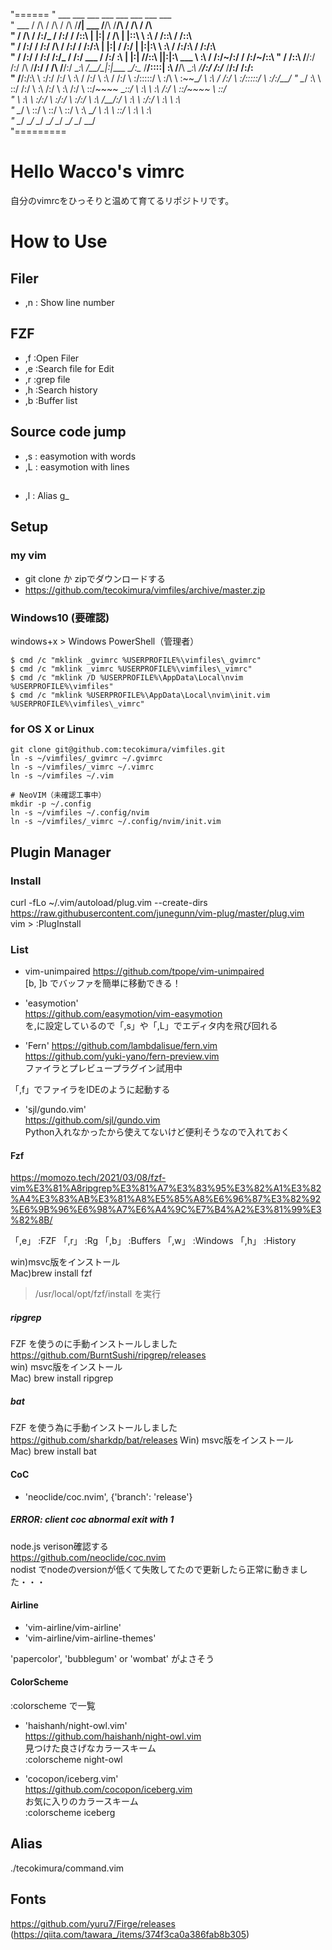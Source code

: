 "======
"                   ___           ___           ___           ___                       ___           ___           ___           ___     
"       ___        /  /\         /  /\         /  /\         /__/|        ___          /__/\         /__/\         /  /\         /  /\    
"      /  /\      /  /:/_       /  /:/        /  /::\       |  |:|       /  /\        |  |::\        \  \:\       /  /::\       /  /::\   
"     /  /:/     /  /:/ /\     /  /:/        /  /:/\:\      |  |:|      /  /:/        |  |:|:\        \  \:\     /  /:/\:\     /  /:/\:\  
"    /  /:/     /  /:/ /:/_   /  /:/  ___   /  /:/  \:\   __|  |:|     /__/::\      __|__|:|\:\   ___  \  \:\   /  /:/~/:/    /  /:/~/::\ 
"   /  /::\    /__/:/ /:/ /\ /__/:/  /  /\ /__/:/ \__\:\ /__/\_|:|____ \__\/\:\__  /__/::::| \:\ /__/\  \__\:\ /__/:/ /:/___ /__/:/ /:/\:\
"  /__/:/\:\   \  \:\/:/ /:/ \  \:\ /  /:/ \  \:\ /  /:/ \  \:\/:::::/    \  \:\/\ \  \:\~~\__\/ \  \:\ /  /:/ \  \:\/:::::/ \  \:\/:/__\/
"  \__\/  \:\   \  \::/ /:/   \  \:\  /:/   \  \:\  /:/   \  \::/~~~~      \__\::/  \  \:\        \  \:\  /:/   \  \::/~~~~   \  \::/     
"       \  \:\   \  \:\/:/     \  \:\/:/     \  \:\/:/     \  \:\          /__/:/    \  \:\        \  \:\/:/     \  \:\        \  \:\     
"        \__\/    \  \::/       \  \::/       \  \::/       \  \:\         \__\/      \  \:\        \  \::/       \  \:\        \  \:\    
"                  \__\/         \__\/         \__\/         \__\/                     \__\/         \__\/         \__\/         \__\/    
"=========

# Hello Wacco's vimrc
自分のvimrcをひっそりと温めて育てるリポジトリです。  

# How to Use  
## Filer  
- ,n : Show line number
  
## FZF  
- ,f :Open Filer  
- ,e :Search file for Edit  
- ,r :grep file  
- ,h :Search history  
- ,b :Buffer list  
  
## Source code jump  
- ,s : easymotion with words
- ,L : easymotion with lines 


## 
- ,l : Alias g_

## Setup
### my vim
- git clone か zipでダウンロードする
- https://github.com/tecokimura/vimfiles/archive/master.zip


### Windows10 (要確認)

windows+x > Windows PowerShell（管理者）
```
$ cmd /c "mklink _gvimrc %USERPROFILE%\vimfiles\_gvimrc"
$ cmd /c "mklink _vimrc %USERPROFILE%\vimfiles\_vimrc"
$ cmd /c "mklink /D %USERPROFILE%\AppData\Local\nvim %USERPROFILE%\vimfiles"
$ cmd /c "mklink %USERPROFILE%\AppData\Local\nvim\init.vim %USERPROFILE%\vimfiles\_vimrc"
```

### for OS X or Linux 
```
git clone git@github.com:tecokimura/vimfiles.git
ln -s ~/vimfiles/_gvimrc ~/.gvimrc
ln -s ~/vimfiles/_vimrc ~/.vimrc
ln -s ~/vimfiles ~/.vim

# NeoVIM（未確認工事中）  
mkdir -p ~/.config  
ln -s ~/vimfiles ~/.config/nvim  
ln -s ~/vimfiles/_vimrc ~/.config/nvim/init.vim  
```


## Plugin Manager
### Install
curl -fLo ~/.vim/autoload/plug.vim --create-dirs https://raw.githubusercontent.com/junegunn/vim-plug/master/plug.vim  
vim > :PlugInstall  

### List
- vim-unimpaired
https://github.com/tpope/vim-unimpaired  
[b, ]b でバッファを簡単に移動できる！

- 'easymotion'  
https://github.com/easymotion/vim-easymotion  
<Leader> を,に設定しているので「,s」や「,L」でエディタ内を飛び回れる     

- 'Fern'
https://github.com/lambdalisue/fern.vim  
https://github.com/yuki-yano/fern-preview.vim  
ファイラとプレビュープラグイン試用中  

「,f」でファイラをIDEのように起動する


- 'sjl/gundo.vim'  
https://github.com/sjl/gundo.vim  
Python入れなかったから使えてないけど便利そうなので入れておく  

#### Fzf
https://momozo.tech/2021/03/08/fzf-vim%E3%81%A8ripgrep%E3%81%A7%E3%83%95%E3%82%A1%E3%82%A4%E3%83%AB%E3%81%A8%E5%85%A8%E6%96%87%E3%82%92%E6%9B%96%E6%98%A7%E6%A4%9C%E7%B4%A2%E3%81%99%E3%82%8B/  

「,e」 :FZF<CR>
「,r」 :Rg
「,b」 :Buffers<CR>
「,w」 :Windows<CR>
「,h」 :History<CR>

win)msvc版をインストール  
Mac)brew install fzf
> /usr/local/opt/fzf/install を実行

##### ripgrep
FZF を使うのに手動インストールしました  
https://github.com/BurntSushi/ripgrep/releases  
win) msvc版をインストール  
Mac) brew install ripgrep


##### bat
FZF を使う為に手動インストールしました  
https://github.com/sharkdp/bat/releases
Win) msvc版をインストール  
Mac) brew install bat

#### CoC
- 'neoclide/coc.nvim', {'branch': 'release'}  

##### ERROR: client coc abnormal exit with 1
node.js verison確認する  
https://github.com/neoclide/coc.nvim  
nodist でnodeのversionが低くて失敗してたので更新したら正常に動きました・・・  
   
#### Airline  
- 'vim-airline/vim-airline'  
- 'vim-airline/vim-airline-themes'  
  
'papercolor', 'bubblegum' or 'wombat' がよさそう  
  
#### ColorScheme  
:colorscheme で一覧  
  
- 'haishanh/night-owl.vim'  
https://github.com/haishanh/night-owl.vim  
見つけた良さげなカラースキーム  
:colorscheme night-owl  
  
- 'cocopon/iceberg.vim'  
https://github.com/cocopon/iceberg.vim  
お気に入りのカラースキーム  
:colorscheme iceberg  
  
## Alias  
./tecokimura/command.vim  
  
## Fonts
https://github.com/yuru7/Firge/releases
(https://qiita.com/tawara_/items/374f3ca0a386fab8b305)

